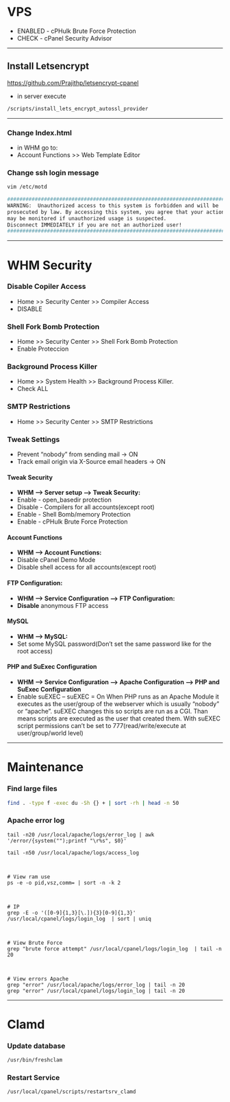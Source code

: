 # VPS


- ENABLED - cPHulk Brute Force Protection
- CHECK   - cPanel Security Advisor

--------------------------------------------------------------------------------

## Install Letsencrypt

https://github.com/Prajithp/letsencrypt-cpanel

- in server execute

```bash
/scripts/install_lets_encrypt_autossl_provider
```

--------------------------------------------------------------------------------

### Change Index.html

- in WHM go to:
- Account Functions >> Web Template Editor

### Change ssh login message

```bash
vim /etc/motd
```

```bash
##########################################################################
WARNING:  Unauthorized access to this system is forbidden and will be
prosecuted by law. By accessing this system, you agree that your actions
may be monitored if unauthorized usage is suspected.
Disconnect IMMEDIATELY if you are not an authorized user!
##########################################################################
```

--------------------------------------------------------------------------------

# WHM Security


### Disable Copiler Access

- Home >> Security Center >> Compiler Access
- DISABLE

### Shell Fork Bomb Protection

- Home >> Security Center >> Shell Fork Bomb Protection
- Enable Proteccion

### Background Process Killer

- Home >> System Health >> Background Process Killer.
- Check ALL

### SMTP Restrictions

- Home >> Security Center >> SMTP Restrictions


### Tweak Settings

- Prevent “nobody” from sending mail  -> ON
- Track email origin via X-Source email headers -> ON


#### Tweak Security

- **WHM –> Server setup –> Tweak Security:**
- Enable  - open_basedir protection
- Disable - Compilers for all accounts(except root)
- Enable  - Shell Bomb/memory Protection
- Enable  - cPHulk Brute Force Protection


#### Account Functions

- **WHM –> Account Functions:**
- Disable cPanel Demo Mode
- Disable shell access for all accounts(except root)


#### FTP Configuration:

- **WHM –> Service Configuration –> FTP Configuration:**
- ****Disable**** anonymous FTP access

#### MySQL

- **WHM –> MySQL:**
- Set some MySQL password(Don’t set the same password like for the root access)

#### PHP and SuExec Configuration

- **WHM –> Service Configuration –> Apache Configuration –> PHP and SuExec Configuration**
- Enable suEXEC – suEXEC = On
When PHP runs as an Apache Module it executes as the user/group of the
webserver which is usually “nobody” or “apache”. suEXEC changes this so
scripts are run as a CGI. Than means scripts are executed as the user
that created them. With suEXEC script permissions can’t be set to
777(read/write/execute at user/group/world level)




--------------------------------------------------------------------------------

# Maintenance

### Find large files
```bash
find . -type f -exec du -Sh {} + | sort -rh | head -n 50
```

###  Apache error log

```
tail -n20 /usr/local/apache/logs/error_log | awk '/error/{system("");printf "\r%s", $0}'

tail -n50 /usr/local/apache/logs/access_log



# View ram use
ps -e -o pid,vsz,comm= | sort -n -k 2



# IP
grep -E -o '([0-9]{1,3}[\.]){3}[0-9]{1,3}' /usr/local/cpanel/logs/login_log  | sort | uniq



# View Brute Force
grep "brute force attempt" /usr/local/cpanel/logs/login_log  | tail -n 20



# View errors Apache
grep "error" /usr/local/apache/logs/error_log | tail -n 20
grep "error" /usr/local/cpanel/logs/login_log | tail -n 20
```

--------------------------------------------------------------------------------

# Clamd

### Update database

```bash
/usr/bin/freshclam  
```

### Restart Service

```bash
/usr/local/cpanel/scripts/restartsrv_clamd   
```
